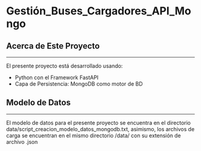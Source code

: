 # Gestión_Buses_Cargadores_API_Mongo

## Acerca de Este Proyecto

---

El presente proyecto está desarrollado usando:

- Python con el Framework FastAPI
- Capa de Persistencia: MongoDB como motor de BD


## Modelo de Datos

---

El modelo de datos para el presente proyecto se encuentra en el directorio data/script_creacion_modelo_datos_mongodb.txt,
asimismo, los archivos de carga se encuentran en el mismo directorio /data/ con su extensión de archivo .json